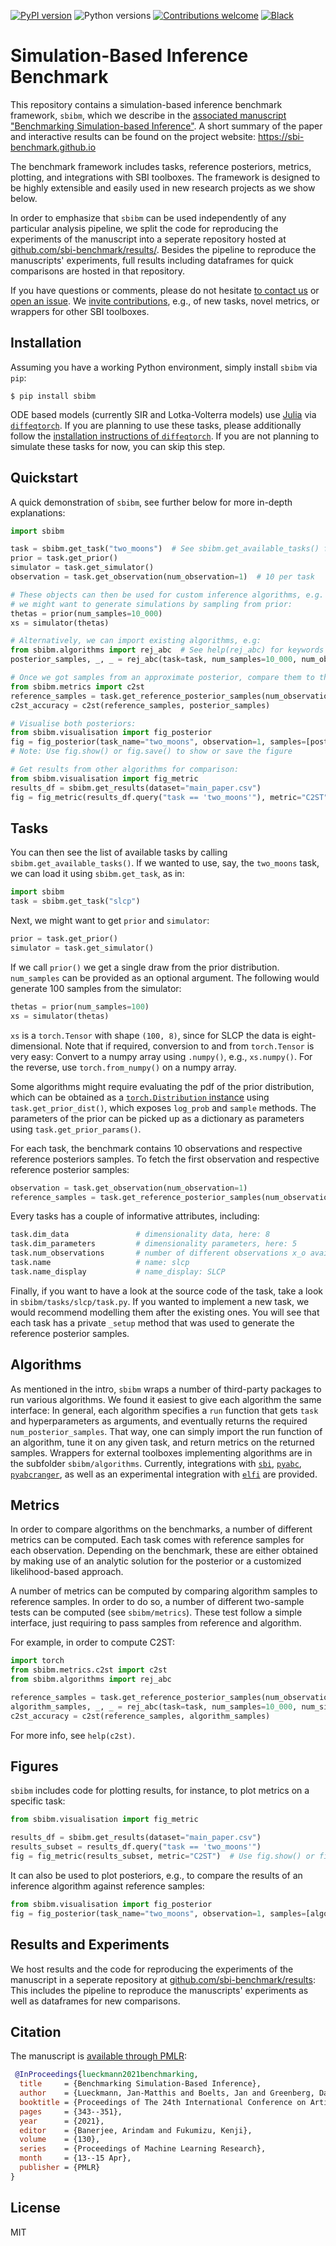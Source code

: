 [![PyPI
version](https://img.shields.io/pypi/v/sbibm)](https://pypi.org/project/sbibm/) ![Python versions](https://img.shields.io/pypi/pyversions/sbibm) [![Contributions welcome](https://img.shields.io/badge/contributions-welcome-brightgreen.svg?style=flat)](https://github.com/sbi-benchmark/sbibm/blob/master/CONTRIBUTING.md) [![Black](https://img.shields.io/badge/code%20style-black-000000.svg?style=flat)](https://github.com/psf/black)

# Simulation-Based Inference Benchmark

This repository contains a simulation-based inference benchmark framework, `sbibm`, which we describe in the [associated manuscript "Benchmarking Simulation-based Inference"](http://proceedings.mlr.press/v130/lueckmann21a.html). A short summary of the paper and interactive results can be found on the project website: https://sbi-benchmark.github.io

The benchmark framework includes tasks, reference posteriors, metrics, plotting, and integrations with SBI toolboxes. The framework is designed to be highly extensible and easily used in new research projects as we show below.

In order to emphasize that `sbibm` can be used independently of any particular analysis pipeline, we split the code for reproducing the experiments of the manuscript into a seperate repository hosted at [github.com/sbi-benchmark/results/](https://github.com/sbi-benchmark/results/tree/main/benchmarking_sbi). Besides the pipeline to reproduce the manuscripts' experiments, full results including dataframes for quick comparisons are hosted in that repository.

If you have questions or comments, please do not hesitate [to contact us](mailto:mail@jan-matthis.de) or [open an issue](https://github.com/sbi-benchmark/sbibm/issues). We [invite contributions](CONTRIBUTING.md), e.g., of new tasks, novel metrics, or wrappers for other SBI toolboxes.


## Installation

Assuming you have a working Python environment, simply install `sbibm` via `pip`:
```commandline
$ pip install sbibm
```

ODE based models (currently SIR and Lotka-Volterra models) use [Julia](https://julialang.org) via [`diffeqtorch`](https://github.com/sbi-benchmark/diffeqtorch). If you are planning to use these tasks, please additionally follow the [installation instructions of `diffeqtorch`](https://github.com/sbi-benchmark/diffeqtorch#installation). If you are not planning to simulate these tasks for now, you can skip this step.

## Quickstart

A quick demonstration of `sbibm`, see further below for more in-depth explanations:

```python
import sbibm

task = sbibm.get_task("two_moons")  # See sbibm.get_available_tasks() for all tasks
prior = task.get_prior()
simulator = task.get_simulator()
observation = task.get_observation(num_observation=1)  # 10 per task

# These objects can then be used for custom inference algorithms, e.g.
# we might want to generate simulations by sampling from prior:
thetas = prior(num_samples=10_000)
xs = simulator(thetas)

# Alternatively, we can import existing algorithms, e.g:
from sbibm.algorithms import rej_abc  # See help(rej_abc) for keywords
posterior_samples, _, _ = rej_abc(task=task, num_samples=10_000, num_observation=1, num_simulations=100_000)

# Once we got samples from an approximate posterior, compare them to the reference:
from sbibm.metrics import c2st
reference_samples = task.get_reference_posterior_samples(num_observation=1)
c2st_accuracy = c2st(reference_samples, posterior_samples)

# Visualise both posteriors:
from sbibm.visualisation import fig_posterior
fig = fig_posterior(task_name="two_moons", observation=1, samples=[posterior_samples])  
# Note: Use fig.show() or fig.save() to show or save the figure

# Get results from other algorithms for comparison:
from sbibm.visualisation import fig_metric
results_df = sbibm.get_results(dataset="main_paper.csv")
fig = fig_metric(results_df.query("task == 'two_moons'"), metric="C2ST")
```

## Tasks

You can then see the list of available tasks by calling `sbibm.get_available_tasks()`. If we wanted to use, say, the `two_moons` task, we can load it using `sbibm.get_task`, as in:

```python
import sbibm
task = sbibm.get_task("slcp")
```

Next, we might want to get `prior` and `simulator`:

```python
prior = task.get_prior()
simulator = task.get_simulator()
```

If we call `prior()` we get a single draw from the prior distribution. `num_samples` can be provided as an optional argument. The following would generate 100 samples from the simulator: 
```python
thetas = prior(num_samples=100)
xs = simulator(thetas)
```

`xs` is a `torch.Tensor` with shape `(100, 8)`, since for SLCP the data is eight-dimensional. Note that if required, conversion to and from `torch.Tensor` is very easy: Convert to a numpy array using `.numpy()`, e.g., `xs.numpy()`. For the reverse, use `torch.from_numpy()` on a numpy array.

Some algorithms might require evaluating the pdf of the prior distribution, which can be obtained as a [`torch.Distribution` instance](https://pytorch.org/docs/stable/distributions.html) using `task.get_prior_dist()`, which exposes `log_prob` and `sample` methods. The parameters of the prior can be picked up as a dictionary as parameters using `task.get_prior_params()`.

For each task, the benchmark contains 10 observations and respective reference posteriors samples. To fetch the first observation and respective reference posterior samples:
```python
observation = task.get_observation(num_observation=1)
reference_samples = task.get_reference_posterior_samples(num_observation=1)
```

Every tasks has a couple of informative attributes, including:

```python
task.dim_data               # dimensionality data, here: 8
task.dim_parameters         # dimensionality parameters, here: 5
task.num_observations       # number of different observations x_o available, here: 10
task.name                   # name: slcp
task.name_display           # name_display: SLCP
```

Finally, if you want to have a look at the source code of the task, take a look in `sbibm/tasks/slcp/task.py`. If you wanted to implement a new task, we would recommend modelling them after the existing ones. You will see that each task has a private `_setup` method that was used to generate the reference posterior samples. 


## Algorithms

As mentioned in the intro, `sbibm` wraps a number of third-party packages to run various algorithms. We found it easiest to give each algorithm the same interface: In general, each algorithm specifies a `run` function that gets `task` and hyperparameters as arguments, and eventually returns the required `num_posterior_samples`. That way, one can simply import the run function of an algorithm, tune it on any given task, and return metrics on the returned samples. Wrappers for external toolboxes implementing algorithms are in the subfolder `sbibm/algorithms`. Currently, integrations with [`sbi`](https://www.mackelab.org/sbi/), [`pyabc`](https://pyabc.readthedocs.io), [`pyabcranger`](https://github.com/diyabc/abcranger), as well as an experimental integration with [`elfi`](https://github.com/diyabc/abcranger) are provided.


## Metrics

In order to compare algorithms on the benchmarks, a number of different metrics can be computed. Each task comes with reference samples for each observation. Depending on the benchmark, these are either obtained by making use of an analytic solution for the posterior or a customized likelihood-based approach.

A number of metrics can be computed by comparing algorithm samples to reference samples. In order to do so, a number of different two-sample tests can be computed (see `sbibm/metrics`). These test follow a simple interface, just requiring to pass samples from reference and algorithm.

For example, in order to compute C2ST:
```python
import torch
from sbibm.metrics.c2st import c2st
from sbibm.algorithms import rej_abc

reference_samples = task.get_reference_posterior_samples(num_observation=1)
algorithm_samples, _, _ = rej_abc(task=task, num_samples=10_000, num_simulations=100_000, num_observation=1)
c2st_accuracy = c2st(reference_samples, algorithm_samples)
```

For more info, see `help(c2st)`.


## Figures

`sbibm` includes code for plotting results, for instance, to plot metrics on a specific task:

```python
from sbibm.visualisation import fig_metric

results_df = sbibm.get_results(dataset="main_paper.csv")
results_subset = results_df.query("task == 'two_moons'")
fig = fig_metric(results_subset, metric="C2ST")  # Use fig.show() or fig.save() to show or save the figure
```

It can also be used to plot posteriors, e.g., to compare the results of an inference algorithm against reference samples:

```python
from sbibm.visualisation import fig_posterior
fig = fig_posterior(task_name="two_moons", observation=1, samples=[algorithm_samples])
```


## Results and Experiments

We host results and the code for reproducing the experiments of the manuscript in a seperate repository at [github.com/sbi-benchmark/results](https://github.com/sbi-benchmark/results/tree/main/benchmarking_sbi): This includes the pipeline to reproduce the manuscripts' experiments as well as dataframes for new comparisons.


## Citation

The manuscript is [available through PMLR](http://proceedings.mlr.press/v130/lueckmann21a.html):

```bibtex
 @InProceedings{lueckmann2021benchmarking, 
  title     = {Benchmarking Simulation-Based Inference},
  author    = {Lueckmann, Jan-Matthis and Boelts, Jan and Greenberg, David and Goncalves, Pedro and Macke, Jakob}, 
  booktitle = {Proceedings of The 24th International Conference on Artificial Intelligence and Statistics}, 
  pages     = {343--351}, 
  year      = {2021}, 
  editor    = {Banerjee, Arindam and Fukumizu, Kenji}, 
  volume    = {130}, 
  series    = {Proceedings of Machine Learning Research}, 
  month     = {13--15 Apr}, 
  publisher = {PMLR}
}  
```


## License

MIT
